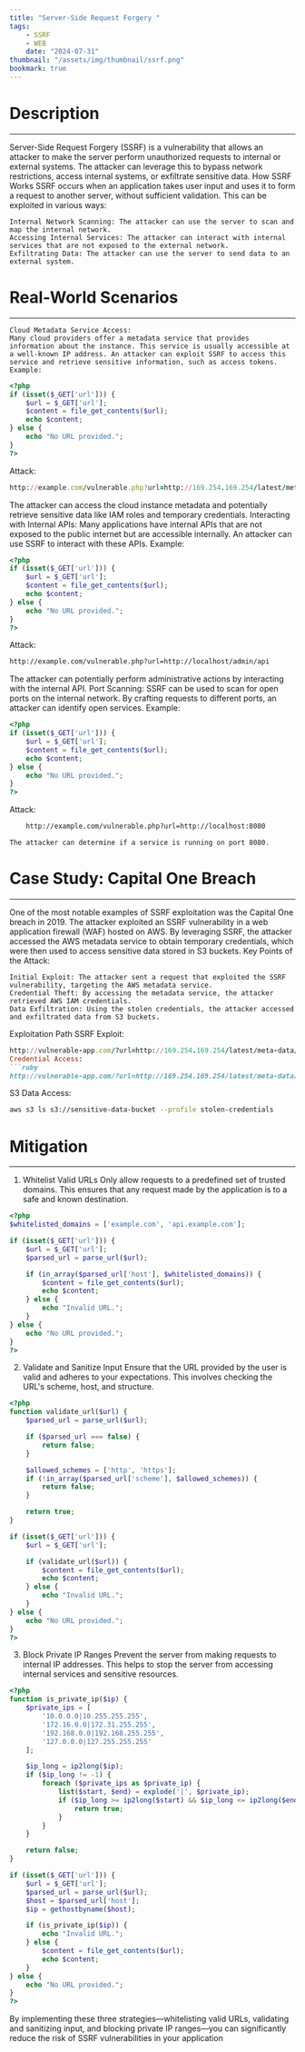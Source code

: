 ```yaml
---
title: "Server-Side Request Forgery "
tags:
    - SSRF
    - WEB
    date: "2024-07-31"
thumbnail: "/assets/img/thumbnail/ssrf.png"
bookmark: true
---
```

# Description
---

Server-Side Request Forgery (SSRF) is a vulnerability that allows an attacker to make the server perform unauthorized requests to internal or external systems. The attacker can leverage this to bypass network restrictions, access internal systems, or exfiltrate sensitive data.
How SSRF Works
SSRF occurs when an application takes user input and uses it to form a request to another server, without sufficient validation. This can be exploited in various ways:

    Internal Network Scanning: The attacker can use the server to scan and map the internal network.
    Accessing Internal Services: The attacker can interact with internal services that are not exposed to the external network.
    Exfiltrating Data: The attacker can use the server to send data to an external system.

# Real-World Scenarios
---
    Cloud Metadata Service Access:
    Many cloud providers offer a metadata service that provides information about the instance. This service is usually accessible at a well-known IP address. An attacker can exploit SSRF to access this service and retrieve sensitive information, such as access tokens.
    Example:
```php
<?php
if (isset($_GET['url'])) {
    $url = $_GET['url'];
    $content = file_get_contents($url);
    echo $content;
} else {
    echo "No URL provided.";
}
?>
```
Attack:
```ruby
http://example.com/vulnerable.php?url=http://169.254.169.254/latest/meta-data/
```
The attacker can access the cloud instance metadata and potentially retrieve sensitive data like IAM roles and temporary credentials.
Interacting with Internal APIs:
Many applications have internal APIs that are not exposed to the public internet but are accessible internally. An attacker can use SSRF to interact with these APIs.
Example:
```php
<?php
if (isset($_GET['url'])) {
    $url = $_GET['url'];
    $content = file_get_contents($url);
    echo $content;
} else {
    echo "No URL provided.";
}
?>
```
Attack:
```bash
http://example.com/vulnerable.php?url=http://localhost/admin/api
```
The attacker can potentially perform administrative actions by interacting with the internal API.
Port Scanning:
SSRF can be used to scan for open ports on the internal network. By crafting requests to different ports, an attacker can identify open services.
Example:
```php
<?php
if (isset($_GET['url'])) {
    $url = $_GET['url'];
    $content = file_get_contents($url);
    echo $content;
} else {
    echo "No URL provided.";
}
?>
```
Attack:
```bash
    http://example.com/vulnerable.php?url=http://localhost:8080
```
    The attacker can determine if a service is running on port 8080.

# Case Study: Capital One Breach
---
One of the most notable examples of SSRF exploitation was the Capital One breach in 2019. The attacker exploited an SSRF vulnerability in a web application firewall (WAF) hosted on AWS. By leveraging SSRF, the attacker accessed the AWS metadata service to obtain temporary credentials, which were then used to access sensitive data stored in S3 buckets.
Key Points of the Attack:

    Initial Exploit: The attacker sent a request that exploited the SSRF vulnerability, targeting the AWS metadata service.
    Credential Theft: By accessing the metadata service, the attacker retrieved AWS IAM credentials.
    Data Exfiltration: Using the stolen credentials, the attacker accessed and exfiltrated data from S3 buckets.
Exploitation Path
    SSRF Exploit:
```ruby
http://vulnerable-app.com/?url=http://169.254.169.254/latest/meta-data/iam/security-credentials/
Credential Access:
```ruby
http://vulnerable-app.com/?url=http://169.254.169.254/latest/meta-data/iam/security-credentials/role-name
```
S3 Data Access:
```bash
aws s3 ls s3://sensitive-data-bucket --profile stolen-credentials
```

# Mitigation
---
1. Whitelist Valid URLs
Only allow requests to a predefined set of trusted domains. This ensures that any request made by the application is to a safe and known destination.
```php
<?php
$whitelisted_domains = ['example.com', 'api.example.com'];

if (isset($_GET['url'])) {
    $url = $_GET['url'];
    $parsed_url = parse_url($url);

    if (in_array($parsed_url['host'], $whitelisted_domains)) {
        $content = file_get_contents($url);
        echo $content;
    } else {
        echo "Invalid URL.";
    }
} else {
    echo "No URL provided.";
}
?>
```
2. Validate and Sanitize Input
Ensure that the URL provided by the user is valid and adheres to your expectations. This involves checking the URL's scheme, host, and structure.
```php
<?php
function validate_url($url) {
    $parsed_url = parse_url($url);

    if ($parsed_url === false) {
        return false;
    }

    $allowed_schemes = ['http', 'https'];
    if (!in_array($parsed_url['scheme'], $allowed_schemes)) {
        return false;
    }

    return true;
}

if (isset($_GET['url'])) {
    $url = $_GET['url'];

    if (validate_url($url)) {
        $content = file_get_contents($url);
        echo $content;
    } else {
        echo "Invalid URL.";
    }
} else {
    echo "No URL provided.";
}
?>
```
3. Block Private IP Ranges
Prevent the server from making requests to internal IP addresses. This helps to stop the server from accessing internal services and sensitive resources.
```php
<?php
function is_private_ip($ip) {
    $private_ips = [
        '10.0.0.0|10.255.255.255',
        '172.16.0.0|172.31.255.255',
        '192.168.0.0|192.168.255.255',
        '127.0.0.0|127.255.255.255'
    ];

    $ip_long = ip2long($ip);
    if ($ip_long != -1) {
        foreach ($private_ips as $private_ip) {
            list($start, $end) = explode('|', $private_ip);
            if ($ip_long >= ip2long($start) && $ip_long <= ip2long($end)) {
                return true;
            }
        }
    }

    return false;
}

if (isset($_GET['url'])) {
    $url = $_GET['url'];
    $parsed_url = parse_url($url);
    $host = $parsed_url['host'];
    $ip = gethostbyname($host);

    if (is_private_ip($ip)) {
        echo "Invalid URL.";
    } else {
        $content = file_get_contents($url);
        echo $content;
    }
} else {
    echo "No URL provided.";
}
?>
```
By implementing these three strategies—whitelisting valid URLs, validating and sanitizing input, and blocking private IP ranges—you can significantly reduce the risk of SSRF vulnerabilities in your application